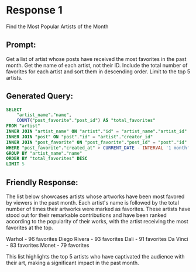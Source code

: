 # Response 1

Find the Most Popular Artists of the Month

## Prompt:

Get a list of artist whose posts have received the most favorites in the past month. 
Get the name of each artist, not their ID.
Include the total number of favorites for each artist and sort them in descending order.
Limit to the top 5 artists.

## Generated Query:

```sql
SELECT
    "artist_name"."name",
    COUNT("post_favorite"."post_id") AS "total_favorites"
FROM "artist"
INNER JOIN "artist_name" ON "artist"."id" = "artist_name"."artist_id"
INNER JOIN "post" ON "post"."id" = "artist"."creator_id"
INNER JOIN "post_favorite" ON "post_favorite"."post_id" = "post"."id"
WHERE "post_favorite"."created_at" > CURRENT_DATE - INTERVAL '1 month'
GROUP BY "artist_name"."name"
ORDER BY "total_favorites" DESC
LIMIT 5
```

## Friendly Response:

The list below showcases artists whose artworks have been most favored by viewers in the past month. Each artist's name is followed by the total number of times their artworks were marked as favorites. These artists have stood out for their remarkable contributions and have been ranked according to the popularity of their works, with the artist receiving the most favorites at the top.

Warhol - 96 favorites
Diego Rivera - 93 favorites
Dali - 91 favorites
Da Vinci - 83 favorites
Monet - 79 favorites

This list highlights the top 5 artists who have captivated the audience with their art, making a significant impact in the past month.
